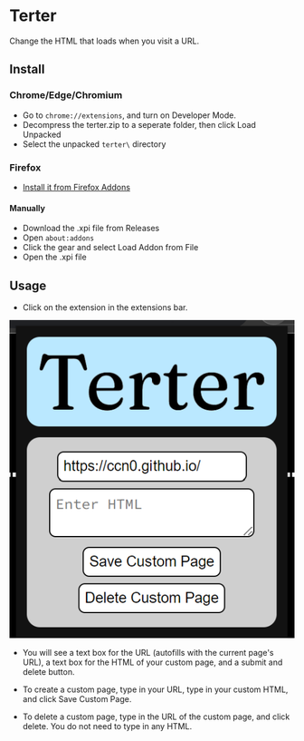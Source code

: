 # Terter

Change the HTML that loads when you visit a URL.

## Install

### Chrome/Edge/Chromium

- Go to `chrome://extensions`, and turn on Developer Mode.
- Decompress the terter.zip to a seperate folder, then click Load Unpacked
- Select the unpacked `terter\` directory

### Firefox

- [Install it from Firefox Addons](https://addons.mozilla.org/en-US/firefox/addon/terter/)

#### Manually

- Download the .xpi file from Releases
- Open `about:addons`
- Click the gear and select Load Addon from File
- Open the .xpi file

## Usage

- Click on the extension in the extensions bar.

![Popup](readme-popup.png)

- You will see a text box for the URL (autofills with the current page's URL), a text box for the HTML of your custom page, and a submit and delete button.

- To create a custom page, type in your URL, type in your custom HTML, and click Save Custom Page.

- To delete a custom page, type in the URL of the custom page, and click delete. You do not need to type in any HTML.
